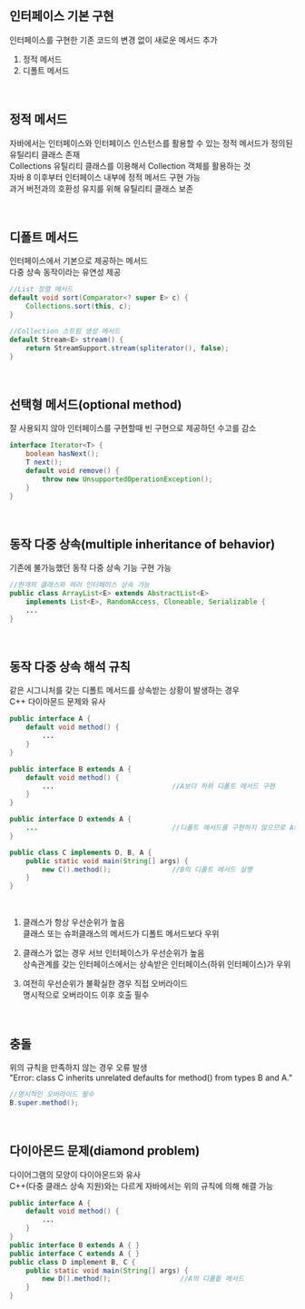 ## 인터페이스 기본 구현
인터페이스를 구현한 기존 코드의 변경 없이 새로운 메서드 추가  
1. 정적 메서드  
2. 디폴트 메서드  
  
<br>

## 정적 메서드
자바에서는 인터페이스와 인터페이스 인스턴스를 활용할 수 있는 정적 메서드가 정의된 유틸리티 클래스 존재  
Collections 유틸리티 클래스를 이용해서 Collection 객체를 활용하는 것  
자바 8 이후부터 인터페이스 내부에 정적 메서드 구현 가능  
과거 버전과의 호환성 유지를 위해 유틸리티 클래스 보존  

<br>

## 디폴트 메서드 
인터페이스에서 기본으로 제공하는 메서드  
다중 상속 동작이라는 유연성 제공  

````java
//List 정렬 메서드
default void sort(Comparator<? super E> c) {
    Collections.sort(this, c);
}

//Collection 스트림 생성 메서드
default Stream<E> stream() {
    return StreamSupport.stream(spliterator(), false);
}
````

<br>

## 선택형 메서드(optional method)
잘 사용되지 않아 인터페이스를 구현할때 빈 구현으로 제공하던 수고를 감소  

````java
interface Iterator<T> {
    boolean hasNext();
    T next();
    default void remove() {
        throw new UnsupportedOperationException();
    }
}
````

<br>

## 동작 다중 상속(multiple inheritance of behavior)
기존에 불가능했던 동작 다중 상속 기능 구현 가능  

````java
//한개의 클래스와 여러 인터페이스 상속 가능
public class ArrayList<E> extends AbstractList<E>
    implements List<E>, RandomAccess, Cloneable, Serializable {
    ...    
}
````

<br>

## 동작 다중 상속 해석 규칙
같은 시그니처를 갖는 디폴트 메서드를 상속받는 상황이 발생하는 경우  
C++ 다이아몬드 문제와 유사  

````java
public interface A {
    default void method() {
        ...
    }
}

public interface B extends A {
    default void method() {
        ...                             //A보다 하위 디폴트 메서드 구현
    }
}

public interface D extends A {
    ...                                 //디폴트 메서드를 구현하지 않으므로 A의 디폴트 메서드
}

public class C implements D, B, A {
    public static void main(String[] args) {
        new C().method();               //B의 디폴트 메서드 실행
    }
}
````

<br>

1. 클래스가 항상 우선순위가 높음  
  클래스 또는 슈퍼클래스의 메서드가 디폴트 메서드보다 우위  
  
2. 클래스가 없는 경우 서브 인터페이스가 우선순위가 높음  
  상속관계를 갖는 인터페이스에서는 상속받은 인터페이스(하위 인터페이스)가 우위  
  
3. 여전히 우선순위가 불확실한 경우 직접 오버라이드  
  명시적으로 오버라이드 이후 호출 필수  

<br>

## 충돌
위의 규칙을 만족하지 않는 경우 오류 발생  
"Error: class C inherits unrelated defaults for method() from types B and A."  

````java
//명시적인 오버라이드 필수
B.super.method();
````

<br>

## 다이아몬드 문제(diamond problem)
다이어그램의 모양이 다이아몬드와 유사  
C++(다중 클래스 상속 지원)와는 다르게 자바에서는 위의 규칙에 의해 해결 가능  

````java
public interface A {
    default void method() {
        ...
    }
}
public interface B extends A { }
public interface C extends A { }
public class D implement B, C {
    public static void main(String[] args) {
        new D().method();                 //A의 디폴틑 메서드 
    }
}
````

<br>

